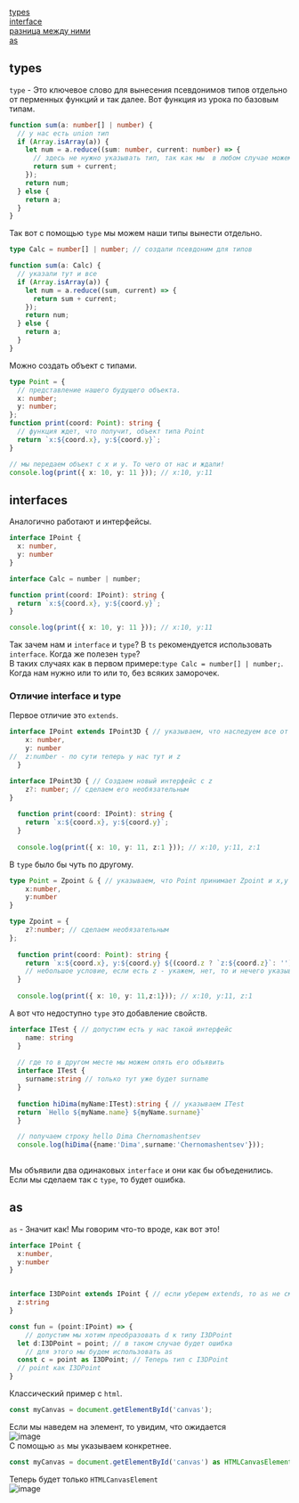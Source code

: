 [types]()<br>
[interface]()<br>
[разница между ними]()<br>
[as]()<br>

## types

`type` - Это ключевое слово для вынесения псевдонимов типов отдельно от перменных функций и так далее. Вот функция из урока по базовым типам.

```ts
function sum(a: number[] | number) {
  // у нас есть union тип
  if (Array.isArray(a)) {
    let num = a.reduce((sum: number, current: number) => {
      // здесь не нужно указывать тип, так как мы  в любом случае можем получить только number
      return sum + current;
    });
    return num;
  } else {
    return a;
  }
}
```

Так вот с помощью `type` мы можем наши типы вынести отдельно.

```ts
type Calc = number[] | number; // создали псевдоним для типов

function sum(a: Calc) {
  // указали тут и все
  if (Array.isArray(a)) {
    let num = a.reduce((sum, current) => {
      return sum + current;
    });
    return num;
  } else {
    return a;
  }
}
```

Можно создать объект с типами.

```ts
type Point = {
  // представление нашего будущего объекта.
  x: number;
  y: number;
};
function print(coord: Point): string {
  // функция ждет, что получит, объект типа Point
  return `x:${coord.x}, y:${coord.y}`;
}

// мы передаем объект с x и y. То чего от нас и ждали!
console.log(print({ x: 10, y: 11 })); // x:10, y:11
```

## interfaces
Аналогично работают и интерфейсы.
```ts
interface IPoint {
  x: number,
  y: number
}

interface Calc = number | number;

function print(coord: IPoint): string {
  return `x:${coord.x}, y:${coord.y}`;
}

console.log(print({ x: 10, y: 11 })); // x:10, y:11
```
Так зачем нам и `interface` и `type`?
В `ts` рекомендуется использовать `interface`.
Когда же полезен `type`?<br>
В таких случаях как в первом примере:`type Calc = number[] | number;`. Когда нам нужно или то или то, без всяких заморочек.
### Отличие interface и type
Первое отличие это `extends`.
```ts
interface IPoint extends IPoint3D { // указываем, что наследуем все от IPoint3D
    x: number,
    y: number
//  z:number - по сути теперь у нас тут и z
  }

interface IPoint3D { // Создаем новый интерфейс с z
    z?: number; // сделаем его необязательным
}
  
  function print(coord: IPoint): string { 
    return `x:${coord.x}, y:${coord.y}`;
  }
  
  console.log(print({ x: 10, y: 11, z:1 })); // x:10, y:11, z:1
```
В `type` было бы чуть по другому.
```ts
type Point = Zpoint & { // указываем, что Point принимает Zpoint и x,y используем &
    x:number,
    y:number
}

type Zpoint = {
    z?:number; // сделаем необязательным
};
  
  function print(coord: Point): string { 
    return `x:${coord.x}, y:${coord.y} ${(coord.z ? `z:${coord.z}`: '')}`; 
    // небольшое условие, если есть z - укажем, нет, то и нечего указывать.
  }
  
  console.log(print({ x: 10, y: 11,z:1})); // x:10, y:11, z:1

```
А вот что недоступно `type` это добавление свойств.
```ts
interface ITest { // допустим есть у нас такой интерфейс
    name: string
  }
  
  // где то в другом месте мы можем опять его объявить
  interface ITest { 
    surname:string // только тут уже будет surname
  }
  
  function hiDima(myName:ITest):string { // указываем ITest
  return `Hello ${myName.name} ${myName.surname}`
  }

  // получаем строку hello Dima Chernomashentsev
  console.log(hiDima({name:'Dima',surname:'Chernomashentsev'}));
  
```
Мы объявили два одинаковых `interface` и они как бы объеденились. Если мы сделаем так с `type`, то будет ошибка.
## as
`as` - Значит как! Мы говорим что-то вроде, как вот это!
```ts
interface IPoint {
  x:number,
  y:number
}


interface I3DPoint extends IPoint { // если уберем extends, то as не сможем использовать
  z:string
}

const fun = (point:IPoint) => {
    // допустим мы хотим преобразовать d к типу I3DPoint
  let d:I3DPoint = point; // в таком случае будет ошибка
    // для этого мы будем использовать as
  const c = point as I3DPoint; // Теперь тип c I3DPoint
  // point как I3DPoint
}
```
Классический пример с `html`.
```ts
const myCanvas = document.getElementById('canvas'); 
```
Если мы наведем на элемент, то увидим, что ожидается<br>
![image](https://user-images.githubusercontent.com/70824286/174643986-7173df44-9fd0-48c1-8205-2459f1c5c496.png)<br>
С помощью `as` мы указываем конкретнее.
```ts
const myCanvas = document.getElementById('canvas') as HTMLCanvasElement; 
```
Теперь будет только `HTMLCanvasElement`<br>
![image](https://user-images.githubusercontent.com/70824286/174644389-29c2dc6d-529a-42d1-9ddd-b9a700a269f5.png)<br>
